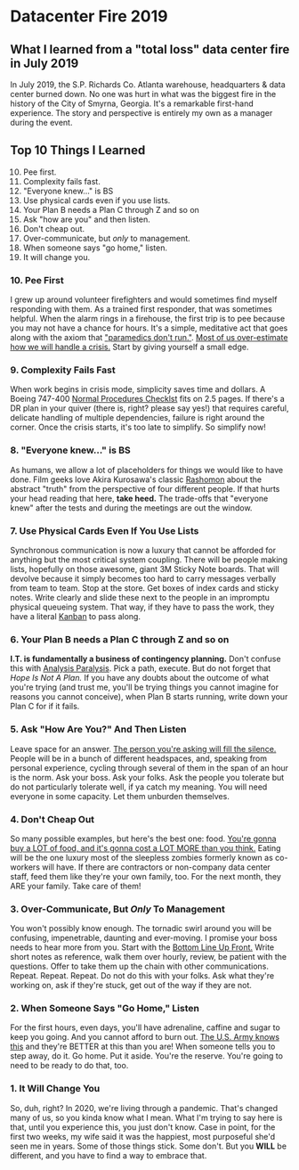 # Datacenter Fire 2019
What I learned from a "total loss" data center fire in July 2019
---

In July 2019, the S.P. Richards Co. Atlanta warehouse, headquarters & data center burned down. No one was hurt in what was the biggest fire in the history of the City of Smyrna, Georgia. It's a remarkable first-hand experience. The story and perspective is entirely my own as a manager during the event.

## Top 10 Things I Learned
10. Pee first.
9. Complexity fails fast.
8. "Everyone knew..." is BS
7. Use physical cards even if you use lists.
6. Your Plan B needs a Plan C through Z and so on
5. Ask "how are you" and then listen.
4. Don't cheap out.
3. Over-communicate, but *only* to management.
2. When someone says "go home," listen.
3. It will change you.

### 10. Pee First
I grew up around volunteer firefighters and would sometimes find myself responding with them. As a trained first responder, that was sometimes helpful. When the alarm rings in a firehouse, the first trip is to pee because you may not have a chance for hours. It's a simple, meditative act that goes along with the axiom that ["paramedics don't run."](https://medium.com/the-innovation/paramedics-dont-run-what-i-ve-learned-from-over-a-decade-as-a-paramedic-90617af54fbc). [Most of us over-estimate how we will handle a crisis.](https://www.webmd.com/balance/features/crisis-how-would-you-respond#1) Start by giving yourself a small edge.

### 9. Complexity Fails Fast
When work begins in crisis mode, simplicity saves time and dollars. A Boeing 747-400 [Normal Procedures Checklst](https://www.onebag.com/popups/747checklist.pdf) fits on 2.5 pages. If there's a DR plan in your quiver (there is, right? please say yes!) that requires careful, delicate handling of multiple dependencies, failure is right around the corner. Once the crisis starts, it's too late to simplify. So simplify now!

### 8. "Everyone knew..." is BS
As humans, we allow a lot of placeholders for things we would like to have done. Film geeks love Akira Kurosawa's classic [Rashomon](https://en.wikipedia.org/wiki/Rashomon) about the abstract "truth" from the perspective of four different people. If that hurts your head reading that here, **take heed.** The trade-offs that "everyone knew" after the tests and during the meetings are out the window.

### 7. Use Physical Cards Even If You Use Lists
Synchronous communication is now a luxury that cannot be afforded for anything but the most critical system coupling. There will be people making lists, hopefully on those awesome, giant 3M Sticky Note boards. That will devolve because it simply becomes too hard to carry messages verbally from team to team. Stop at the store. Get boxes of index cards and sticky notes. Write clearly and slide these next to the people in an impromptu physical queueing system. That way, if they have to pass the work, they have a literal [Kanban](https://en.wikipedia.org/wiki/Kanban_(development)) to pass along.

### 6. Your Plan B needs a Plan C through Z and so on
**I.T. is fundamentally a business of contingency planning.** Don't confuse this with [Analysis Paralysis](https://en.wikipedia.org/wiki/Analysis_paralysis). Pick a path, execute. But do not forget that *Hope Is Not A Plan.* If you have any doubts about the outcome of what you're trying (and trust me, you'll be trying things you cannot imagine for reasons you cannot conceive), when Plan B starts running, write down your Plan C for if it fails.

### 5. Ask "How Are You?" And Then Listen
Leave space for an answer. [The person you're asking will fill the silence.](https://uproxx.com/life/how-to-listen/) People will be in a bunch of different headspaces, and, speaking from personal experience, cycling through several of them in the span of an hour is the norm. Ask your boss. Ask your folks. Ask the people you tolerate but do not particularly tolerate well, if ya catch my meaning. You will need everyone in some capacity. Let them unburden themselves.

### 4. Don't Cheap Out
So many possible examples, but here's the best one: food. [You're gonna buy a LOT of food, and it's gonna cost a LOT MORE than you think.](https://www.o4wpizza.com/) Eating will be the one luxury most of the sleepless zombies formerly known as co-workers will have. If there are contractors or non-company data center staff, feed them like they're your own family, too. For the next month, they ARE your family. Take care of them!

### 3. Over-Communicate, But *Only* To Management
You won't possibly know enough. The tornadic swirl around you will be confusing, impenetrable, daunting and ever-moving. I promise your boss needs to hear more from you. Start with the [Bottom Line Up Front.](https://en.wikipedia.org/wiki/BLUF_(communication)) Write short notes as reference, walk them over hourly, review, be patient with the questions. Offer to take them up the chain with other communications. Repeat. Repeat. Repeat. Do not do this with your folks. Ask what they're working on, ask if they're stuck, get out of the way if they are not.

### 2. When Someone Says "Go Home," Listen
For the first hours, even days, you'll have adrenaline, caffine and sugar to keep you going. And you cannot afford to burn out. [The U.S. Army knows this](https://www.army.mil/article/184721/fighting_fatigue_better_soldiers_through_better_sleep) and they're BETTER at this than you are! When someone tells you to step away, do it. Go home. Put it aside. You're the reserve. You're going to need to be ready to do that, too.

### 1. It Will Change You
So, duh, right? In 2020, we're living through a pandemic. That's changed many of us, so you kinda know what I mean. What I'm trying to say here is that, until you experience this, you just don't know. Case in point, for the first two weeks, my wife said it was the happiest, most purposeful she'd seen me in years. Some of those things stick. Some don't. But you **WILL** be different, and you have to find a way to embrace that.